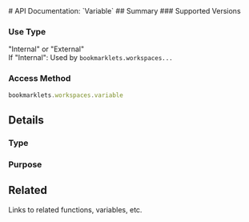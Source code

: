 <link rel="stylesheet" href="/APIDocs/main.css" type="text/css">
<!--Update Table of Contents when creating new pages in the API documentation.-->
# API Documentation: `Variable`
## Summary
### Supported Versions

### Use Type
"Internal" or "External"  
If "Internal":
Used by `bookmarklets.workspaces...`
### Access Method
```javascript
bookmarklets.workspaces.variable
```
## Details
### Type

### Purpose

## Related
Links to related functions, variables, etc.